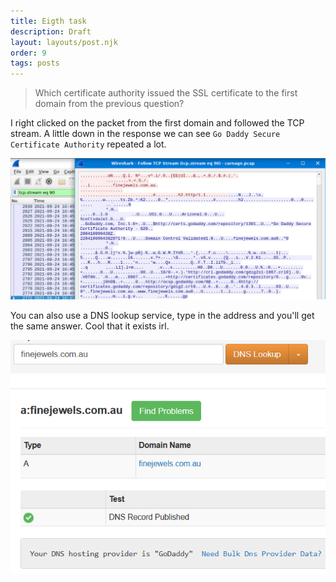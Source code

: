 ```yaml
---
title: Eigth task
description: Draft
layout: layouts/post.njk
order: 9
tags: posts
---
```


> Which certificate authority issued the SSL certificate to the first domain from the previous question?

I right clicked on the packet from the first domain and followed the TCP stream. A little down in the response we can see `Go Daddy Secure Certificate Authority` repeated a lot.

![tcp stream godaddy certificate](/img/remote/cert-godaddy.PNG)

You can also use a DNS lookup service, type in the address and you'll get the same answer. Cool that it exists irl.

![dns lookup result](/img/remote/dns-lookup.PNG)